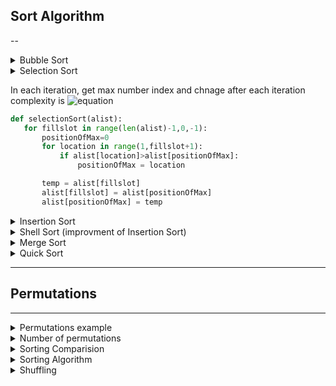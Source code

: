 ## Sort Algorithm
--
<details>
    <summary>Bubble Sort</summary>

1. Slow way: two for loop to check each item Complexity: ![equation](http://www.sciweavers.org/upload/Tex2Img_1567921444/render.png)
```python
def bubbleSort(alist):
    for passnum in range(len(alist)-1,0,-1):
        for i in range(passnum):
            if alist[i]>alist[i+1]:
                temp = alist[i]
                alist[i] = alist[i+1]
                alist[i+1] = temp
```
2. Fast way: using while and for loop (if list[i] > list[i+1], we record an exchange and continue)and if in one iteration, nothing changed, we stop loop. Best case is O(n),
Worse Case is ![equation](http://www.sciweavers.org/upload/Tex2Img_1567921444/render.png)
```python
def shortBubbleSort(alist):
    exchanges = True
    passnum = len(alist)-1
    while passnum > 0 and exchanges:
       exchanges = False
       for i in range(passnum):
           if alist[i]>alist[i+1]:
               exchanges = True
               temp = alist[i]
               alist[i] = alist[i+1]
               alist[i+1] = temp
       passnum = passnum-1
```
</details>

<details>
    <summary>Selection Sort<summary>

In each iteration, get max number index and chnage after each iteration
complexity is ![equation](http://www.sciweavers.org/upload/Tex2Img_1567921444/render.png)
```python
def selectionSort(alist):
   for fillslot in range(len(alist)-1,0,-1):
       positionOfMax=0
       for location in range(1,fillslot+1):
           if alist[location]>alist[positionOfMax]:
               positionOfMax = location

       temp = alist[fillslot]
       alist[fillslot] = alist[positionOfMax]
       alist[positionOfMax] = temp
```
</details>

<details>
    <summary>Insertion Sort</summary>

Complexity is $O(n^2)$
```python
def insertionSort(alist):
   for index in range(1,len(alist)):

     currentvalue = alist[index]
     position = index

     while position>0 and alist[position-1]>currentvalue:
         print(alist)
         alist[position]=alist[position-1]
         position = position-1

     alist[position]=currentvalue
```
</details>

<details>
    <summary> Shell Sort (improvment of Insertion Sort)</summary>

xabx gap 3: 
Compelxity is between O(n) and O(n^2):  
e.g. 
First step:  
![equation](https://runestone.academy/runestone/books/published/pythonds/_images/shellsortA.png)  
Second Step:  
![equation](https://runestone.academy/runestone/books/published/pythonds/_images/shellsortB.png)  
Final step:  
Normal Insertion Sort  
![equation](https://runestone.academy/runestone/books/published/pythonds/_images/shellsortC.png)  
```python
def shellSort(alist):
    sublistcount = len(alist)//2
    while sublistcount > 0:

      for startposition in range(sublistcount):
        gapInsertionSort(alist,startposition,sublistcount)

      print("After increments of size",sublistcount,
                                   "The list is",alist)

      sublistcount = sublistcount // 2

def gapInsertionSort(alist,start,gap):
    for i in range(start+gap,len(alist),gap):

        currentvalue = alist[i]
        position = i

        while position>=gap and alist[position-gap]>currentvalue:
            alist[position]=alist[position-gap]
            position = position-gap

        alist[position]=currentvalue
```
</details>

<details>
    <summary>Merge Sort</summary>

Complexity: O(nlogn); Requires additional space for the merging process  
![equation](https://runestone.academy/runestone/books/published/pythonds/_images/mergesortA.png)  
![equation](https://runestone.academy/runestone/books/published/pythonds/_images/mergesortB.png)  \
```python
def mergeSort(alist):
    print("Splitting ",alist)
    if len(alist)>1:
        mid = len(alist)//2
        lefthalf = alist[:mid]
        righthalf = alist[mid:]

        mergeSort(lefthalf)
        mergeSort(righthalf)

        i=0
        j=0
        k=0
        while i < len(lefthalf) and j < len(righthalf):
            if lefthalf[i] <= righthalf[j]:
                alist[k]=lefthalf[i]
                i=i+1
            else:
                alist[k]=righthalf[j]
                j=j+1
            k=k+1

        while i < len(lefthalf):
            alist[k]=lefthalf[i]
            i=i+1
            k=k+1

        while j < len(righthalf):
            alist[k]=righthalf[j]
            j=j+1
            k=k+1
    print("Merging ",alist)
```
</details>

<details>
    <summary>Quick Sort</summary>

Quick sort uses divide and conquer   
median of 3 method: first, middle, last choose median one   
A quick sort is 𝑂(𝑛log𝑛), but may degrade to 𝑂(n^2) if the split points are not near the middle of the list.   
![equation](https://runestone.academy/runestone/books/published/pythonds/_images/partitionA.png)   
![equation](https://runestone.academy/runestone/books/published/pythonds/_images/partitionB.png)    
```python
def quickSort(alist):
   quickSortHelper(alist,0,len(alist)-1)

def quickSortHelper(alist,first,last):
   if first<last:

       splitpoint = partition(alist,first,last)

       quickSortHelper(alist,first,splitpoint-1)
       quickSortHelper(alist,splitpoint+1,last)


def partition(alist,first,last):
   pivotvalue = alist[first]

   leftmark = first+1
   rightmark = last

   done = False
   while not done:

       while leftmark <= rightmark and alist[leftmark] <= pivotvalue:
           leftmark = leftmark + 1

       while alist[rightmark] >= pivotvalue and rightmark >= leftmark:
           rightmark = rightmark -1

       if rightmark < leftmark:
           done = True
       else:
           temp = alist[leftmark]
           alist[leftmark] = alist[rightmark]
           alist[rightmark] = temp

   temp = alist[first]
   alist[first] = alist[rightmark]
   alist[rightmark] = temp

   return rightmark
```
</details>

---
## Permutations
---
<details>
    <summary>Permutations example</summary>

A permutation list of size n contains all integers from $0$ to $n-1$ in some order (see https://en.wikipedia.org/wiki/Permutation).  
A permutation p determines how a list l of size $n$ should be rearranged (for sorting, shuffling, ...).
For example, the permutation $p = [2, 0, 1, 3]$ indicates that:  
* p[0] = 2: in the new list, the item at position 0 is at position 2 in the old list  
* p[1] = 0: in the new list, the item at position 1 is at position 0 in the old list  
* p[2] = 1: in the new list, the item at position 2 is at position 1 in the old list  
* p[3] = 3: in the new list, the item at position 3 is at position 3 in the old list (it effectively does not change position).   
For instance, if I apply p to l = [a, d, t, f], I get: p(l) = [t, a, d, f]. 
```python
def permute(l, p):
    assert(len(l) == len(p))
    pofl =  [None] * len(l) #p(l)
    for i in range(len(l)):
        pofl[i] = l[p[i]]
    return pofl
```
</details>

<details>
    <summary>Number of permutations</summary>

For  𝑛=1 , we have  𝑝𝑒𝑟(𝑛)=𝑛! . Suppose that  𝑝𝑒𝑟(𝑛−1)=(𝑛−1)!  holds for  1,…,𝑛−1 . Let's prove that  𝑝𝑒𝑟(𝑛)=𝑛! . For each permutation of the list of size  𝑛−1 , there are  𝑛  possible ways to insert a  𝑛th  element. So for each permutation of  𝑛−1  elements, there are  𝑛  ways to make a permutation of  𝑛  elements. So  𝑝𝑒𝑟(𝑛)=𝑛×𝑝𝑒𝑟(𝑛−1)=𝑛×(𝑛−1)!=𝑛! .
</details>

<details>
    <summary>Sorting Comparision</summary>

![equation](https://runestone.academy/runestone/books/published/pythonds/_images/Sorting_Comparision.png)   
</details>


<details>
    <summary>Sorting Algorithm</summary>

Suppose we want to order names by age (without creating an additional data structure). We would need to sort the list age, which corresponds to a permutation, and apply that same permutation to the name list:    

I want to build the permutation  𝑝  such that  𝑝(𝑎𝑔𝑒)=𝑠𝑜𝑟𝑡𝑒𝑑(𝑎𝑔𝑒) . Then I can apply  𝑝(𝑛𝑎𝑚𝑒) .   

For input  [25,12,56,47,8] , the sorted list is  [8,12,25,47,56]   
the desired outputs should be  [4,1,0,3,2]  
```python
name = ['Alice', 'Bob', 'Charles', 'Daniel', 'Eric'] 
age = [25, 12, 56, 47, 8]
```
Algorithm:  
```python
#we need to modify the code for selection sort from the online book:
def selectionSortPermutation(alist):
    p = [i for i in range(len(alist))] #for n=5, I have p=[0,1,2,3,4]
    alist = list(alist) # we replace the original with a copy
    
    for fillslot in range(len(alist)-1,0,-1):
        positionOfMax=0
        for location in range(1,fillslot+1):
            if alist[location]>alist[positionOfMax]:
                positionOfMax = location

        temp = alist[fillslot]
        alist[fillslot] = alist[positionOfMax]
        alist[positionOfMax] = temp
        
        #we simply need to do the same swap on the list of indices p
        temp = p[fillslot]
        p[fillslot] = p[positionOfMax]
        p[positionOfMax] = temp
        
    return p
```
</details>


<details>
    <summary>Shuffling</summary>

```python
#Fisher–Yates shuffle
#https://en.wikipedia.org/wiki/Fisher%E2%80%93Yates_shuffle
import random
def shuffle(anylist):
    for i in range(len(anylist)):
        #I randomly pick in the list which element should go in position i
        j = random.randint(i,len(anylist)-1)
        if i != j:
            anylist[i], anylist[j] = anylist[j], anylist[i] 
```
</details>